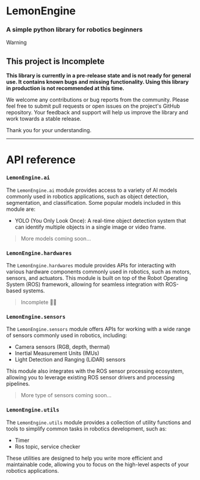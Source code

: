 # LemonEngine
### A simple python library for robotics beginners

> [!warning] 
> 
> ## This project is Incomplete 
>
>**This library is currently in a pre-release state and is not ready for general use. It contains known bugs and missing functionality. Using this library in production is not recommended at this time.**
>
>We welcome any contributions or bug reports from the community. Please feel free to submit pull requests or open issues on the project's GitHub repository. Your feedback and support will help us improve the library and work towards a stable release.
>
>Thank you for your understanding.

---
# API reference
### `LemonEngine.ai`
The `LemonEngine.ai` module provides access to a variety of AI models commonly used in robotics applications, such as object detection, segmentation, and classification. Some popular models included in this module are:

 - YOLO (You Only Look Once): A real-time object detection system that can identify multiple objects in a single image or video frame.

> More models coming soon...

### `LemonEngine.hardwares`
The `LemonEngine.hardwares` module provides APIs for interacting with various hardware components commonly used in robotics, such as motors, sensors, and actuators. This module is built on top of the Robot Operating System (ROS) framework, allowing for seamless integration with ROS-based systems.

> Incomplete 👷‍♂️

### `LemonEngine.sensors`
The `LemonEngine.sensors` module offers APIs for working with a wide range of sensors commonly used in robotics, including:

 - Camera sensors (RGB, depth, thermal)
 - Inertial Measurement Units (IMUs)
 - Light Detection and Ranging (LiDAR) sensors

This module also integrates with the ROS sensor processing ecosystem, allowing you to leverage existing ROS sensor drivers and processing pipelines.

> More type of sensors coming soon...

### `LemonEngine.utils`
The `LemonEngine.utils` module provides a collection of utility functions and tools to simplify common tasks in robotics development, such as:

 - Timer
 - Ros topic, service checker

These utilities are designed to help you write more efficient and maintainable code, allowing you to focus on the high-level aspects of your robotics applications.